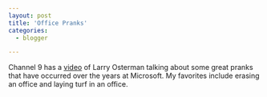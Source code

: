 ```yaml
---
layout: post
title: 'Office Pranks'
categories:
  - blogger

---
```


Channel 9 has a <a href="http://channel9.msdn.com/ShowPost.aspx?PostID=27781">video</a> of Larry Osterman talking about some great pranks that have occurred over the years at Microsoft.  My favorites include erasing an office and laying turf in an office.
